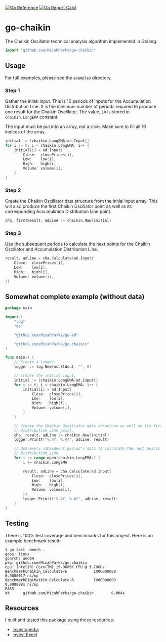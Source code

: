 [![Go Reference](https://pkg.go.dev/badge/github.com/MicahParks/go-chaikin.svg)](https://pkg.go.dev/github.com/MicahParks/go-chaikin) [![Go Report Card](https://goreportcard.com/badge/github.com/MicahParks/go-chaikin)](https://goreportcard.com/report/github.com/MicahParks/go-chaikin)
# go-chaikin
The Chaikin Oscillator technical analysis algorithm implemented in Golang.

```go
import "github.com/MicahParks/go-chaikin"
```

## Usage
For full examples, please see the `examples` directory.

### Step 1
Gather the initial input. This is 10 periods of inputs for the Accumulation Distribution Line. It is the minimum number
of periods required to produce one result for the Chaikin Oscillator. The value, `10` is stored in `chaikin.LongEMA`
constant.

The input must be put into an array, not a slice. Make sure to fill all 10 indices of the array.
```go
initial := [chaikin.LongEMA]ad.Input{}
for i := 0; i < chaikin.LongEMA; i++ {
	initial[i] = ad.Input{
		Close:  closePrices[i],
		Low:    low[i],
		High:   high[i],
		Volume: volume[i],
	}
}
```

### Step 2
Create the Chaikin Oscillator data structure from the initial input array. This will also produce the first Chaikin
Oscillator point as well as its corresponding Accumulation Distribution Line point.
```go
cha, firstResult, adLine := chaikin.New(initial)
```

### Step 3
Use the subsequent periods to calculate the next points for the Chaikin Oscillator and Accumulation Distribution Line.
```go
result, adLine = cha.Calculate(ad.Input{
	Close:  closePrices[i],
	Low:    low[i],
	High:   high[i],
	Volume: volume[i],
})
```

## Somewhat complete example (without data)
```go
package main

import (
	"log"
	"os"

	"github.com/MicahParks/go-ad"

	"github.com/MicahParks/go-chaikin"
)

func main() {
	// Create a logger.
	logger := log.New(os.Stdout, "", 0)

	// Create the initial input.
	initial := [chaikin.LongEMA]ad.Input{}
	for i := 0; i < chaikin.LongEMA; i++ {
		initial[i] = ad.Input{
			Close:  closePrices[i],
			Low:    low[i],
			High:   high[i],
			Volume: volume[i],
		}
	}

	// Create the Chaikin Oscillator data structure as well as its first data point and the corresponding Accumulation
	// Distribution Line point.
	cha, result, adLine := chaikin.New(initial)
	logger.Printf("%.4f, %.4f", adLine, result)

	// Use every subsequent period's data to calculate the next points on the Chaikin Oscillator and Accumulation
	// Distribution Line.
	for i := range open[chaikin.LongEMA:] {
		i += chaikin.LongEMA

		result, adLine = cha.Calculate(ad.Input{
			Close:  closePrices[i],
			Low:    low[i],
			High:   high[i],
			Volume: volume[i],
		})
		logger.Printf("%.4f, %.4f", adLine, result)
	}
}
```

## Testing
There is 100% test coverage and benchmarks for this project. Here is an example benchmark result:
```
$ go test -bench .
goos: linux
goarch: amd64
pkg: github.com/MicahParks/go-chaikin
cpu: Intel(R) Core(TM) i5-9600K CPU @ 3.70GHz
BenchmarkChaikin_Calculate-6            1000000000               0.0000017 ns/op
BenchmarkBigChaikin_Calculate-6         1000000000               0.0000891 ns/op
PASS
ok      github.com/MicahParks/go-chaikin        0.004s
```

## Resources
I built and tested this package using these resources:
* [Investopedia](https://www.investopedia.com/terms/c/chaikinoscillator.asp)
* [Invest Excel](https://investexcel.net/chaikin-oscillator-spreadsheet-vba/)
